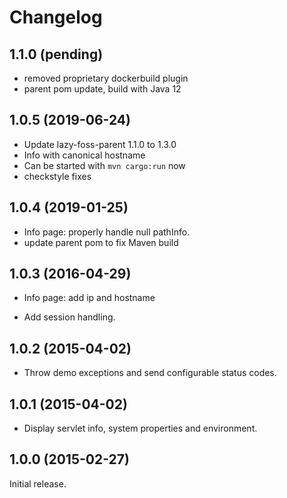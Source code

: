 # Changelog

## 1.1.0 (pending)

* removed proprietary dockerbuild plugin
* parent pom update, build with Java 12


## 1.0.5 (2019-06-24)

* Update lazy-foss-parent 1.1.0 to 1.3.0
* Info with canonical hostname
* Can be started with `mvn cargo:run` now
* checkstyle fixes


## 1.0.4 (2019-01-25)

* Info page: properly handle null pathInfo.
* update parent pom to fix Maven build


## 1.0.3 (2016-04-29)

* Info page: add ip and hostname

* Add session handling.

## 1.0.2 (2015-04-02)

* Throw demo exceptions and send configurable status codes.

## 1.0.1 (2015-04-02)

* Display servlet info, system properties and environment.


## 1.0.0 (2015-02-27)

Initial release.

